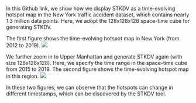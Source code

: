 In this Github link, we show how we display STKDV as a time-evolving hotspot map in the New York traffic accident dataset, which contains nearly 1.3 million data points. Here, we adopt the 128x128x128 space-time cube for generating STKDV.

The first figure shows the time-evolving hotspot map in New York (from 2012 to 2019).
![](STKDV_New_York_Traffic_Accidents.gif)

We further zoom in to Upper Manhattan and generate STKDV again (with size 128x128x128). Here, we specify the time range in the space-time cube from 2015 to 2019. The second figure shows the time-evolving hotspot map in this region.
![](STKDV_New_York_Traffic_Accidents_zoom_in.gif)

In these two figures, we can observe that the hotspots can change in different timestamps, which can be discovered by the STKDV tool.
